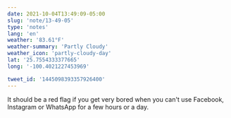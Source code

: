 ```yaml
---
date: 2021-10-04T13:49:09-05:00
slug: 'note/13-49-05'
type: 'notes'
lang: 'en'
weather: '83.61°F'
weather-summary: 'Partly Cloudy'
weather_icon: 'partly-cloudy-day'
lat: '25.7554333377665'
long: '-100.4021227453969'

tweet_id: '1445098393357926400'
---
```

It should be a red flag if you get very bored when you can't use Facebook, Instagram or WhatsApp for a few hours or a day.